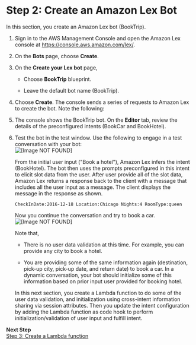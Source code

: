 # Step 2: Create an Amazon Lex Bot<a name="ex-book-trip-create-bot"></a>

In this section, you create an Amazon Lex bot \(BookTrip\)\. 

1. Sign in to the AWS Management Console and open the Amazon Lex console at [https://console\.aws\.amazon\.com/lex/](https://console.aws.amazon.com/lex/)\.

1. On the **Bots** page, choose **Create**\.

1. On the **Create your Lex bot** page, 

   + Choose **BookTrip** blueprint\.

   + Leave the default bot name \(BookTrip\)\.

1. Choose **Create**\. The console sends a series of requests to Amazon Lex to create the bot\. Note the following:

1. The console shows the BookTrip bot\. On the **Editor** tab, review the details of the preconfigured intents \(BookCar and BookHotel\)\.

1. Test the bot in the test window\. Use the following to engage in a test conversation with your bot:   
![\[Image NOT FOUND\]](http://docs.aws.amazon.com/lex/latest/dg/images/book-trip-no-lambda-10.png)

   From the initial user input \("Book a hotel"\), Amazon Lex infers the intent \(BookHotel\)\. The bot then uses the prompts preconfigured in this intent to elicit slot data from the user\. After user provide all of the slot data, Amazon Lex returns a response back to the client with a message that includes all the user input as a message\. The client displays the message in the response as shown\. 

   ```
   CheckInDate:2016-12-18 Location:Chicago Nights:4 RoomType:queen
   ```

   Now you continue the conversation and try to book a car\.   
![\[Image NOT FOUND\]](http://docs.aws.amazon.com/lex/latest/dg/images/book-trip-no-lambda-20.png)

   Note that, 

   + There is no user data validation at this time\. For example, you can provide any city to book a hotel\.

   + You are providing some of the same information again \(destination, pick\-up city, pick\-up date, and return date\) to book a car\. In a dynamic conversation, your bot should initialize some of this information based on prior input user provided for booking hotel\. 

   In this next section, you create a Lambda function to do some of the user data validation, and initialization using cross\-intent information sharing via session attributes\. Then you update the intent configuration by adding the Lambda function as code hook to perform initialization/validation of user input and fulfill intent\.

**Next Step**  
[Step 3: Create a Lambda function](ex-book-trip-create-lambda-function.md)